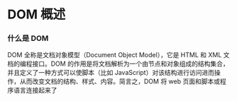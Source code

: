# DOM 概述

### 什么是 DOM

DOM 全称是文档对象模型（Document Object Model），它是 HTML 和 XML 文档的编程接口。DOM 的作用是将文档解析为一个由节点和对象组成的结构集合，并且定义了一种方式可以使脚本（比如 JavaScript）对该结构进行访问进而操作，从而改变文档的结构、样式、内容。简言之，DOM 将 web 页面和脚本或程序语言连接起来了

